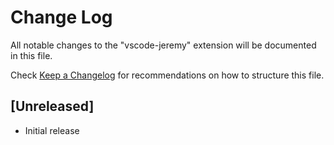 # Change Log

All notable changes to the "vscode-jeremy" extension will be documented in this file.

Check [Keep a Changelog](http://keepachangelog.com/) for recommendations on how to structure this file.

## [Unreleased]

- Initial release